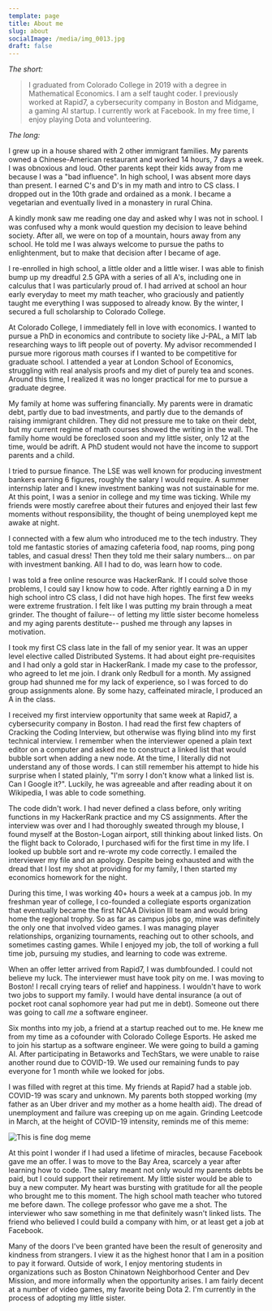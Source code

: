 ```yaml
---
template: page
title: About me
slug: about
socialImage: /media/img_0013.jpg
draft: false
---
```

*The short:*

> I graduated from Colorado College in 2019 with a degree in Mathematical Economics. I am a self taught coder. I previously worked at Rapid7, a cybersecurity company in Boston and Midgame, a gaming AI startup. I currently work at Facebook. In my free time, I enjoy playing Dota and volunteering.

*The long:*

I grew up in a house shared with 2 other immigrant families. My parents owned a Chinese-American restaurant and worked 14 hours, 7 days a week. I was obnoxious and loud. Other parents kept their kids away from me because I was a "bad influence". In high school, I was absent more days than present. I earned C's and D's in my math and intro to CS class. I dropped out in the 10th grade and ordained as a monk. I became a vegetarian and eventually lived in a monastery in rural China. 

A kindly monk saw me reading one day and asked why I was not in school. I was confused why a monk would question my decision to leave behind society. After all, we were on top of a mountain, hours away from any school. He told me I was always welcome to pursue the paths to enlightenment, but to make that decision after I became of age. 

I re-enrolled in high school, a little older and a little wiser. I was able to finish bump up my dreadful 2.5 GPA with a series of all A's, including one in calculus that I was particularly proud of. I had arrived at school an hour early everyday to meet my math teacher, who graciously and patiently taught me everything I was supposed to already know. By the winter, I secured a full scholarship to Colorado College.

At Colorado College, I immediately fell in love with economics. I wanted to pursue a PhD in economics and contribute to society like J-PAL, a MIT lab researching ways to lift people out of poverty. My advisor recommended I pursue more rigorous math courses if I wanted to be competitive for graduate school. I attended a year at London School of Economics, struggling with real analysis proofs and my diet of purely tea and scones. Around this time, I realized it was no longer practical for me to pursue a graduate degree.

My family at home was suffering financially. My parents were in dramatic debt, partly due to bad investments, and partly due to the demands of raising immigrant children. They did not pressure me to take on their debt, but my current regime of math courses showed the writing in the wall. The family home would be foreclosed soon and my little sister, only 12 at the time, would be adrift. A PhD student would not have the income to support parents and a child. 

I tried to pursue finance. The LSE was well known for producing investment bankers earning 6 figures, roughly the salary I would require. A summer internship later and I knew investment banking was not sustainable for me. At this point, I was a senior in college and my time was ticking. While my friends were mostly carefree about their futures and enjoyed their last few moments without responsibility, the thought of being unemployed kept me awake at night. 

I connected with a few alum who introduced me to the tech industry. They told me fantastic stories of amazing cafeteria food, nap rooms, ping pong tables, and casual dress! Then they told me their salary numbers... on par with investment banking. All I had to do, was learn how to code.

I was told a free online resource was HackerRank. If I could solve those problems, I could say I know how to code. After rightly earning a D in my high school intro CS class, I did not have high hopes. The first few weeks were extreme frustration. I felt like I was putting my brain through a meat grinder. The thought of failure-- of letting my little sister become homeless and my aging parents destitute-- pushed me through any lapses in motivation. 

I took my first CS class late in the fall of my senior year. It was an upper level elective called Distributed Systems. It had about eight pre-requisites and I had only a gold star in HackerRank. I made my case to the professor, who agreed to let me join. I drank only Redbull for a month. My assigned group had shunned me for my lack of experience, so I was forced to do group assignments alone. By some hazy, caffeinated miracle, I produced an A in the class. 

I received my first interview opportunity that same week at Rapid7, a cybersecurity company in Boston. I had read the first few chapters of Cracking the Coding Interview, but otherwise was flying blind into my first technical interview. I remember when the interviewer opened a plain text editor on a computer and asked me to construct a linked list that would bubble sort when adding a new node. At the time, I literally did not understand any of those words. I can still remember his attempt to hide his surprise when I stated plainly, "I'm sorry I don't know what a linked list is. Can I Google it?". Luckily, he was agreeable and after reading about it on Wikipedia, I was able to code something. 

The code didn't work. I had never defined a class before, only writing functions in my HackerRank practice and my CS assignments. After the interview was over and I had thoroughly sweated through my blouse, I found myself at the Boston-Logan airport, still thinking about linked lists. On the flight back to Colorado, I purchased wifi for the first time in my life. I looked up bubble sort and re-wrote my code correctly. I emailed the interviewer my file and an apology. Despite being exhausted and with the dread that I lost my shot at providing for my family, I then started my economics homework for the night.

During this time, I was working 40+ hours a week at a campus job. In my freshman year of college, I co-founded a collegiate esports organization that eventually became the first NCAA Division III team and would bring home the regional trophy. So as far as campus jobs go, mine was definitely the only one that involved video games. I was managing player relationships, organizing tournaments, reaching out to other schools, and sometimes casting games. While I enjoyed my job, the toll of working a full time job, pursuing my studies, and learning to code was extreme. 

When an offer letter arrived from Rapid7, I was dumbfounded. I could not believe my luck. The interviewer must have took pity on me. I was moving to Boston! I recall crying tears of relief and happiness. I wouldn't have to work two jobs to support my family. I would have dental insurance (a out of pocket root canal sophomore year had put me in debt). Someone out there was going to call *me* a software engineer. 

Six months into my job, a friend at a startup reached out to me. He knew me from my time as a cofounder with Colorado College Esports. He asked me to join his startup as a software engineer. We were going to build a gaming AI. After participating in Betaworks and TechStars, we were unable to raise another round due to COVID-19. We used our remaining funds to pay everyone for 1 month while we looked for jobs. 

I was filled with regret at this time. My friends at Rapid7 had a stable job. COVID-19 was scary and unknown. My parents both stopped working (my father as an Uber driver and my mother as a home health aid). The dread of unemployment and failure was creeping up on me again. Grinding Leetcode in March, at the height of COVID-19 intensity, reminds me of this meme:

![This is fine dog meme](/media/05onfire1_xp-jumbo-v2.jpg "Grinding Leetcode at the height of the pandemic scare")

At this point I wonder if I had used a lifetime of miracles, because Facebook gave me an offer. I was to move to the Bay Area, scarcely a year after learning how to code. The salary meant not only would my parents debts be paid, but I could support their retirement. My little sister would be able to buy a new computer. My heart was bursting with gratitude for all the people who brought me to this moment. The high school math teacher who tutored me before dawn. The college professor who gave me a shot. The interviewer who saw something in me that definitely wasn't linked lists. The friend who believed I could build a company with him, or at least get a job at Facebook. 

Many of the doors I've been granted have been the result of generosity and kindness from strangers. I view it as the highest honor that I am in a position to pay it forward. Outside of work, I enjoy mentoring students in organizations such as Boston Chinatown Neighborhood Center and Dev Mission, and more informally when the opportunity arises. I am fairly decent at a number of video games, my favorite being Dota 2. I'm currently in the process of adopting my little sister.